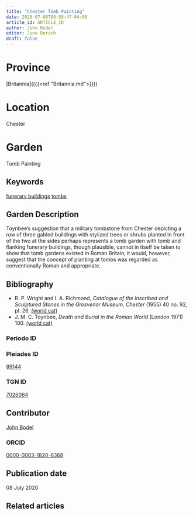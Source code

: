 ```yaml
---
title: "Chester Tomb Painting"
date: 2020-07-08T08:58:47-04:00
article_id: ARTICLE_ID
author: John Bodel
editor: June Dorsch
draft: false
---
```


# Province

[Britannia](({{<ref "Britannia.md">}}))

# Location

Chester

# Garden

Tomb Painting

## Keywords

[funerary buildings](http://vocab.getty.edu/page/aat/300005866)
[tombs](http://vocab.getty.edu/page/aat/300005926)

## Garden Description

Toynbee’s suggestion that a military tombstone from Chester depicting a row of three gabled buildings with stylized trees or shrubs planted in front of the two at the sides perhaps represents a tomb garden with tomb and flanking funerary buildings, though plausible, cannot in itself be taken to show that tomb gardens existed in Roman Britain; it would, however, suggest that the concept of planting at tombs was regarded as conventionally Roman and appropriate.

## Bibliography

* R. P. Wright and I. A. Richmond, *Catalogue of the Inscribed and Sculptured Stones in the Grosvenor Museum, Chester* (1955) 40 no. 92, pl. 26. [(world cat)](http://www.worldcat.org/oclc/500390411)
* J. M. C. Toynbee, *Death and Burial in the Roman World* (London 1971) 100. [(world cat)](http://www.worldcat.org/oclc/807342603)

### Periodo ID

<!-- [PERIODO_ID](https://pleiades.stoa.org/places/PLEIADES_ID) -->

### Pleiades ID

[89144](https://pleiades.stoa.org/places/89144)

### TGN ID

[7026064]( http://vocab.getty.edu/page/tgn/7026064)

## Contributor

[John Bodel](https://www.brown.edu/academics/history/people/john-bodel)

### ORCID

[0000-0003-1820-6368](https://orcid.org/0000-0003-1820-6368)

## Publication date

08 July 2020

## Related articles

<!-- Links to other related articles. Leave blank for now -->
